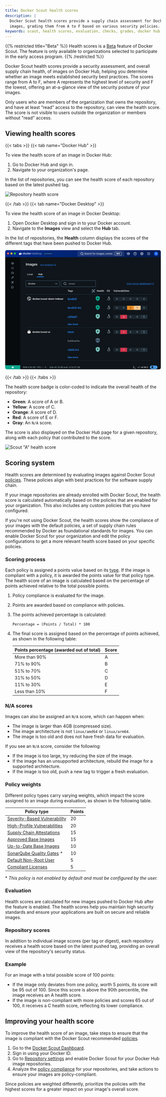 ```yaml
---
title: Docker Scout health scores
description: |
  Docker Scout health scores provide a supply chain assessment for Docker Hub
  images, grading them from A to F based on various security policies.
keywords: scout, health scores, evaluation, checks, grades, docker hub
---
```


{{% restricted title="Beta" %}}
Health scores is a [Beta](/release-lifecycle/#beta) feature of Docker Scout.
The feature is only available to organizations selected to participate in the
early access program.
{{% /restricted %}}

Docker Scout health scores provide a security assessment, and overall supply
chain health, of images on Docker Hub, helping you determine whether an image
meets established security best practices. The scores range from A to F, where
A represents the highest level of security and F the lowest, offering an
at-a-glance view of the security posture of your images.

Only users who are members of the organization that owns the repository, and
have at least “read” access to the repository, can view the health score. The
score is not visible to users outside the organization or members without
"read" access.

## Viewing health scores

{{< tabs >}}
{{< tab name="Docker Hub" >}}

To view the health score of an image in Docker Hub:

1. Go to Docker Hub and sign in.
2. Navigate to your organization's page.

In the list of repositories, you can see the health score of each repository
based on the latest pushed tag.

![Repository health score](../images/score-badges-repolist.png)

{{< /tab >}}
{{< tab name="Docker Desktop" >}}

To view the health score of an image in Docker Desktop:

1. Open Docker Desktop and sign in to your Docker account.
2. Navigate to the **Images** view and select the **Hub** tab.

In the list of repositories, the **Health** column displays the scores of the
different tags that have been pushed to Docker Hub.

![Repository health score](../images/score-badges-dd.png)

{{< /tab >}}
{{< /tabs >}}

The health score badge is color-coded to indicate the overall health of the
repository:

- **Green**: A score of A or B.
- **Yellow**: A score of C.
- **Orange**: A score of D.
- **Red**: A score of E or F.
- **Gray**: An `N/A` score.

The score is also displayed on the Docker Hub page for a given repository,
along with each policy that contributed to the score.

![Scout "A" health score](../images/score-a-shiny.png?w=450px)

## Scoring system

Health scores are determined by evaluating images against Docker Scout
[policies](./_index.md). These policies align with best practices for the
software supply chain.

If your image repositories are already enrolled with Docker Scout, the health
score is calculated automatically based on the policies that are enabled for
your organization. This also includes any custom policies that you have
configured.

If you're not using Docker Scout, the health scores show the compliance of your
images with the default policies, a set of supply chain rules recommended by
Docker as foundational standards for images. You can enable Docker Scout for
your organization and edit the policy configurations to get a more relevant
health score based on your specific policies.

### Scoring process

Each policy is assigned a points value based on its
[type](/manuals/scout/policy/_index.md#policy-types). If the image is compliant
with a policy, it is awarded the points value for that policy type. The health
score of an image is calculated based on the percentage of points achieved
relative to the total possible points.

1. Policy compliance is evaluated for the image.
2. Points are awarded based on compliance with policies.
3. The points achieved percentage is calculated:

   ```text
   Percentage = (Points / Total) * 100
   ```

4. The final score is assigned based on the percentage of points achieved, as
   shown in the following table:

   | Points percentage (awarded out of total) | Score |
   | ---------------------------------------- | ----- |
   | More than 90%                            | A     |
   | 71% to 90%                               | B     |
   | 51% to 70%                               | C     |
   | 31% to 50%                               | D     |
   | 11% to 30%                               | E     |
   | Less than 10%                            | F     |

### N/A scores

Images can also be assigned an `N/A` score, which can happen when:

- The image is larger than 4GB (compressed size).
- The image architecture is not `linux/amd64` or `linux/arm64`.
- The image is too old and does not have fresh data for evaluation.

If you see an `N/A` score, consider the following:

- If the image is too large, try reducing the size of the image.
- If the image has an unsupported architecture, rebuild the image for a
  supported architecture.
- If the image is too old, push a new tag to trigger a fresh evaluation.

### Policy weights

Different policy types carry varying weights, which impact the score assigned
to an image during evaluation, as shown in the following table.

| Policy type                                                                                  | Points |
| -------------------------------------------------------------------------------------------- | ------ |
| [Severity-Based Vulnerability](/manuals/scout/policy/_index.md#severity-based-vulnerability) | 20     |
| [High-Profile Vulnerabilities](/manuals/scout/policy/_index.md#high-profile-vulnerabilities) | 20     |
| [Supply Chain Attestations](/manuals/scout/policy/_index.md#supply-chain-attestations)       | 15     |
| [Approved Base Images](/manuals/scout/policy/_index.md#approved-base-images)                 | 15     |
| [Up-to-Date Base Images](/manuals/scout/policy/_index.md#up-to-date-base-images)             | 10     |
| [SonarQube Quality Gates](/manuals/scout/policy/_index.md#sonarqube-quality-gates) \*        | 10     |
| [Default Non-Root User](/manuals/scout/policy/_index.md#default-non-root-user)               | 5      |
| [Compliant Licenses](/manuals/scout/policy/_index.md#compliant-licenses)                     | 5      |

\* _This policy is not enabled by default and must be configured by the user._

### Evaluation

Health scores are calculated for new images pushed to Docker Hub after the
feature is enabled. The health scores help you maintain high security standards
and ensure your applications are built on secure and reliable images.

### Repository scores

In addition to individual image scores (per tag or digest), each repository
receives a health score based on the latest pushed tag, providing an overall
view of the repository's security status.

### Example

For an image with a total possible score of 100 points:

- If the image only deviates from one policy, worth 5 points, its score will be
  95 out of 100. Since this score is above the 90th percentile, the image
  receives an A health score.
- If the image is non-compliant with more policies and scores 65 out of 100, it
  receives a C health score, reflecting its lower compliance.

## Improving your health score

To improve the health score of an image, take steps to ensure that the image is
compliant with the Docker Scout recommended [policies](./_index.md).

1. Go to the [Docker Scout Dashboard](https://scout.docker.com/).
2. Sign in using your Docker ID.
3. Go to [Repository settings](https://scout.docker.com/settings/repos) and
   enable Docker Scout for your Docker Hub image repositories.
4. Analyze the [policy compliance](./_index.md) for your repositories,
   and take actions to ensure your images are policy-compliant.

Since policies are weighted differently, prioritize the policies with the
highest scores for a greater impact on your image's overall score.
